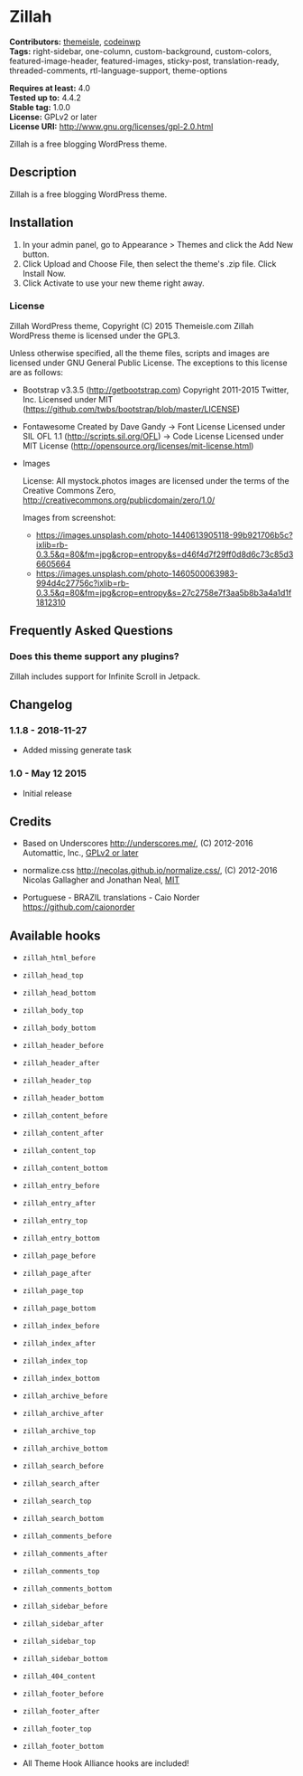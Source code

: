 # Zillah #

**Contributors:** [themeisle](https://profiles.wordpress.org/themeisle), [codeinwp](https://profiles.wordpress.org/codeinwp)  
**Tags:** right-sidebar, one-column, custom-background, custom-colors, featured-image-header, featured-images, sticky-post, translation-ready, threaded-comments, rtl-language-support, theme-options  

**Requires at least:** 4.0  
**Tested up to:** 4.4.2  
**Stable tag:** 1.0.0  
**License:** GPLv2 or later  
**License URI:** http://www.gnu.org/licenses/gpl-2.0.html  

Zillah is a free blogging WordPress theme.

## Description ##

Zillah is a free blogging WordPress theme.

## Installation ##
	
1. In your admin panel, go to Appearance > Themes and click the Add New button.
2. Click Upload and Choose File, then select the theme's .zip file. Click Install Now.
3. Click Activate to use your new theme right away.

### License ###
Zillah WordPress theme, Copyright (C) 2015 Themeisle.com
Zillah WordPress theme is licensed under the GPL3.

Unless otherwise specified, all the theme files, scripts and images are licensed under GNU General Public License.
The exceptions to this license are as follows:

* Bootstrap v3.3.5 (http://getbootstrap.com)
    Copyright 2011-2015 Twitter, Inc.
    Licensed under MIT (https://github.com/twbs/bootstrap/blob/master/LICENSE)

* Fontawesome
    Created by Dave Gandy
    -> Font License
        Licensed under SIL OFL 1.1 (http://scripts.sil.org/OFL)
    -> Code License
        Licensed under MIT License (http://opensource.org/licenses/mit-license.html)

* Images

	License:
    All mystock.photos images are licensed under the terms of the Creative Commons Zero, http://creativecommons.org/publicdomain/zero/1.0/

	Images from screenshot:

	* https://images.unsplash.com/photo-1440613905118-99b921706b5c?ixlib=rb-0.3.5&q=80&fm=jpg&crop=entropy&s=d46f4d7f29ff0d8d6c73c85d36605664
	* https://images.unsplash.com/photo-1460500063983-994d4c27756c?ixlib=rb-0.3.5&q=80&fm=jpg&crop=entropy&s=27c2758e7f3aa5b8b3a4a1d1f1812310

## Frequently Asked Questions ##

### Does this theme support any plugins? ###

Zillah includes support for Infinite Scroll in Jetpack.

## Changelog ##
### 1.1.8 - 2018-11-27  ###

* Added missing generate task



### 1.0 - May 12 2015 ###
* Initial release

## Credits ##

* Based on Underscores http://underscores.me/, (C) 2012-2016 Automattic, Inc., [GPLv2 or later](https://www.gnu.org/licenses/gpl-2.0.html)
* normalize.css http://necolas.github.io/normalize.css/, (C) 2012-2016 Nicolas Gallagher and Jonathan Neal, [MIT](http://opensource.org/licenses/MIT)

* Portuguese - BRAZIL translations - Caio Norder https://github.com/caionorder 

## Available hooks ##

* `zillah_html_before`
* `zillah_head_top`
* `zillah_head_bottom`
* `zillah_body_top`
* `zillah_body_bottom`
* `zillah_header_before`
* `zillah_header_after`
* `zillah_header_top`
* `zillah_header_bottom`
* `zillah_content_before`
* `zillah_content_after`
* `zillah_content_top`
* `zillah_content_bottom`
* `zillah_entry_before`
* `zillah_entry_after`
* `zillah_entry_top`
* `zillah_entry_bottom`
* `zillah_page_before`
* `zillah_page_after`
* `zillah_page_top`
* `zillah_page_bottom`
* `zillah_index_before`
* `zillah_index_after`
* `zillah_index_top`
* `zillah_index_bottom`
* `zillah_archive_before`
* `zillah_archive_after`
* `zillah_archive_top`
* `zillah_archive_bottom`
* `zillah_search_before`
* `zillah_search_after`
* `zillah_search_top`
* `zillah_search_bottom`
* `zillah_comments_before`
* `zillah_comments_after`
* `zillah_comments_top`
* `zillah_comments_bottom`
* `zillah_sidebar_before`
* `zillah_sidebar_after`
* `zillah_sidebar_top`
* `zillah_sidebar_bottom`
* `zillah_404_content`
* `zillah_footer_before`
* `zillah_footer_after`
* `zillah_footer_top`
* `zillah_footer_bottom`

*  All Theme Hook Alliance hooks are included!
